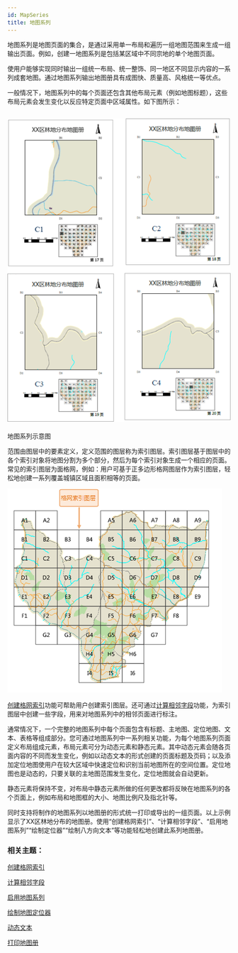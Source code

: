 ```yaml
---
id: MapSeries
title: 地图系列
---
```

地图系列是地图页面的集合，是通过采用单一布局和遍历一组地图范围来生成一组输出页面。例如，创建一地图系列是包括某区域中不同宗地的单个地图页面。

使用户能够实现同时输出一组统一布局、统一整饰、同一地区不同显示内容的一系列成套地图。通过地图系列输出地图册具有成图快、质量高、风格统一等优点。

一般情况下，地图系列中的每个页面还包含其他布局元素（例如地图标题），这些布局元素会发生变化以反应特定页面中区域属性。如下图所示：

![](img/MapSeriesOverview2.png)  
---  
地图系列示意图  
  
范围由图层中的要素定义，定义范围的图层称为索引图层。索引图层基于图层中的各个索引对象将地图分割为多个部分，然后为每个索引对象生成一个相应的页面。常见的索引图层为面格网，例如：用户可基于正多边形格网图层作为索引图层，轻松地创建一系列覆盖城镇区域且面积相等的页面。

![](img/MapSeriesIntroduce.png)  

  
[创建格网索引](CreateGridIndex)功能可帮助用户创建索引图层。还可通过[计算相邻字段](CaculateAdjacentFieldhtm)功能，为索引图层中创建一些字段，用来对地图系列中的相邻页面进行标注。

通常情况下，一个完整的地图系列中每个页面包含有标题、主地图、定位地图、文本、表格等组成部分。您可通过地图系列中一系列相关功能，为每个地图系列页面定义布局组成元素，布局元素可分为动态元素和静态元素。其中动态元素会随各页面内容的不同而发生变化，例如以动态文本的形式创建的页面标题及页码；以及添加定位地图使用户在较大区域中快速定位和识别当前地图所在的空间位置。定位地图也是动态的，只要关联的主地图范围发生变化，定位地图就会自动更新。

静态元素将保持不变，对布局中静态元素所做的任何更改都将反映在地图系列的各个页面上，例如布局和地图框的大小、地图比例尺及指北针等。

同时支持将制作的地图系列以地图册的形式统一打印或导出的一组页面。以上示例显示了XX区林地分布的地图册。使用“创建格网索引”、“计算相邻字段”、“启用地图系列”“绘制定位器”“绘制八方向文本”等功能轻松地创建此系列地图册。

### 相关主题：

 [创建格网索引](CreateGridIndex)

 [计算相邻字段](CaculateAdjacentFieldhtm)

 [启用地图系列](MapSerieSettings)

 [绘制地图定位器](MapLocator)

 [动态文本](DynamicText)

 [打印地图册](PrintingMapBooks)

